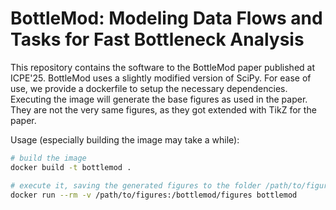 # BottleMod: Modeling Data Flows and Tasks for Fast Bottleneck Analysis

This repository contains the software to the BottleMod paper published at ICPE'25.
BottleMod uses a slightly modified version of SciPy. For ease of use, we provide a dockerfile to setup the necessary dependencies.
Executing the image will generate the base figures as used in the paper. They are not the very same figures, as they got extended with TikZ for the paper.

Usage (especially building the image may take a while):

```bash
# build the image
docker build -t bottlemod .

# execute it, saving the generated figures to the folder /path/to/figures
docker run --rm -v /path/to/figures:/bottlemod/figures bottlemod
```
